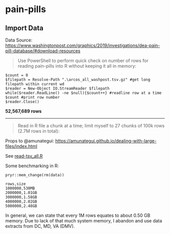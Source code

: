 # pain-pills

## Import Data

Data Source: https://www.washingtonpost.com/graphics/2019/investigations/dea-pain-pill-database/#download-resources

> Use PowerShell to perform quick check on number of rows for reading pain-pills into R without keeping it all in memory:

```
$count = 0
$filepath = Resolve-Path ".\arcos_all_washpost.tsv.gz" #get long filepath within current wd
$reader = New-Object IO.StreamReader $filepath
while($reader.ReadLine() -ne $null){$count++} #readline row at a time
$count #print row number
$reader.Close()
```
**52,567,689 rows**

---

> Read in R file a chunk at a time; limit myself to 27 chunks of 100k rows (2.7M rows in total):

Props to @amunategui: https://amunategui.github.io/dealing-with-large-files/index.html

See [read-tsv_all.R](read-tsv_all.R)

Some benchmarking in R:
```
pryr::mem_change(rm(data))
```

```
rows,size
1000000,530MB
2000000,1.01GB
3000000,1.58GB
4000000,2.02GB
5000000,2.48GB
```

In general, we can state that every 1M rows equates to about 0.50 GB memory. Due to lack of that much system memory, I abandon and use data extracts from DC, MD, VA (DMV).